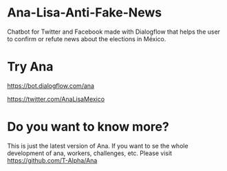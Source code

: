 # Ana-Lisa-Anti-Fake-News
Chatbot for Twitter and Facebook made with Dialogflow that helps the user to confirm or refute news about the elections in México.

# Try Ana
https://bot.dialogflow.com/ana

https://twitter.com/AnaLisaMexico

# Do you want to know more?
This is just the latest version of Ana. If you want to se the whole development of ana, workers, challenges, etc. Please visit 
https://github.com/T-Alpha/Ana
